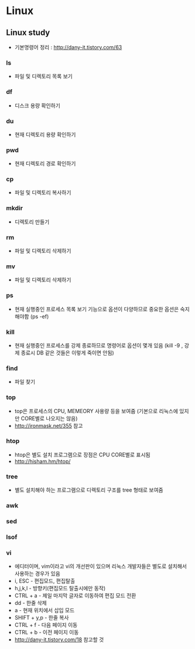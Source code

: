 # Linux

## Linux study
* 기본명령어 정리 : http://dany-it.tistory.com/63 

### ls
* 파일 및 디렉토리 목록 보기

### df
* 디스크 용량 확인하기

### du
* 현재 디렉토리 용량 확인하기

### pwd
* 현재 디렉토리 경로 확인하기

### cp
* 파일 및 디렉토리 복사하기

### mkdir
* 디렉토리 만들기

### rm
* 파일 및 디렉토리 삭제하기

### mv
* 파일 및 디렉토리 삭제하기

### ps
* 현재 실행중인 프로세스 목록 보기 기능으로 옵션이 다양하므로 중요한 옵션은 숙지해야함
(ps -ef)

### kill
* 현재 실행중인 프로세스를 강제 종료하므로 명령어로 옵션이 몇개 있음
(kill -9 <PID>, 강제 종료시 DB 같은 것들은 이렇게 죽이면 안됨)

### find
* 파일 찾기

### top
* top은 프로세스의 CPU, MEMEORY 사용량 등을 보여줌
(기본으로 리눅스에 있지만 CORE별로 나오지는 않음)
* http://ironmask.net/355 참고

### htop
* htop은 별도 설치 프로그램으로 장점은 CPU CORE별로 표시됨
* http://hisham.hm/htop/

### tree
* 별도 설치해야 하는 프로그램으로 디렉토리 구조를 tree 형태로 보여줌

### awk

### sed

### lsof

### vi
* 에디터이며, vim이라고 vi의 개선판이 있으며 리눅스 개발자들은 별도로 설치해서 사용하는 경우가 있음
* i, ESC - 편집모드, 편집탈출
* h,j,k,l - 방향키(편집모드 탈출시에만 동작)
* CTRL + a - 제일 마지막 글자로 이동하여 편집 모드 전환
* dd - 한줄 삭제
* a - 현재 위치에서 삽입 모드
* SHIFT + y,p - 한줄 복사
* CTRL + f - 다음 페이지 이동
* CTRL + b - 이전 페이지 이동
* http://dany-it.tistory.com/18 참고할 것


































